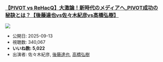 ### [【PIVOT vs ReHacQ】大激論！新時代のメディアへ_PIVOT成功の秘訣とは？【後藤達也vs佐々木紀彦vs高橋弘樹】](https://www.youtube.com/watch?v=MCTJZTJ1mzQ)
[![](https://img.youtube.com/vi/MCTJZTJ1mzQ/sddefault.jpg)](https://www.youtube.com/watch?v=MCTJZTJ1mzQ)
-   公開日: 2025-09-13
-   視聴数: 340,067
-   **いいね数: 5,022**
-   出演者: 佐々木紀彦, [後藤達也](/rehacq_fan/people/後藤達也 "wikilink"), [高橋弘樹](/rehacq_fan/people/高橋弘樹 "wikilink")
